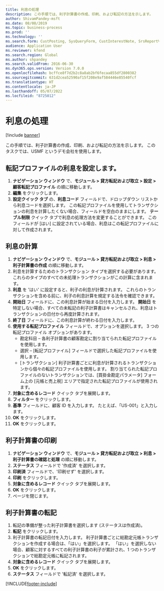 ```yaml
---
title: 利息の処理
description: この手順では、利子計算書の作成、印刷、および転記の方法を示します。
author: ShivamPandey-msft
ms.date: 08/08/2019
ms.topic: business-process
ms.prod: ''
ms.technology: ''
ms.search.form: CustPosting, SysQueryForm, CustInterestNote, SrsReportViewerForm
audience: Application User
ms.reviewer: kfend
ms.search.region: Global
ms.author: shpandey
ms.search.validFrom: 2016-06-30
ms.dyn365.ops.version: Version 7.0.0
ms.openlocfilehash: bcffce8f7d2b2c8a8ab2bf6fecaa855df2800382
ms.sourcegitcommit: 631d2cea52590af15f208e9af584446e85540fcf
ms.translationtype: HT
ms.contentlocale: ja-JP
ms.lasthandoff: 05/07/2022
ms.locfileid: "8725012"
---
```

# <a name="process-interest"></a>利息の処理

[!include [banner](../../includes/banner.md)]

この手順では、利子計算書の作成、印刷、および転記の方法を示します。 このタスクでは、USMF というデモ会社を使用します。


## <a name="set-up-interest-on-the-posting-profile"></a>転記プロファイルの利息を設定します。
1. **ナビゲーション ウィンドウ** で、**モジュール > 貸方転記および取立 > 設定 > 顧客転記プロファイル** の順に移動します。
2. **編集** をクリックします。
3. **設定クイック タブ** の、**利息コード** フィールドで、ドロップダウン リストから利息コードを選択します。 この転記プロファイルを使用してトランザクションの利息を計算したくない場合、フィールドを空白のままにします。 **テーブル制限** クイック タブで利息の処理方法を変更することができます。 このフィールドが [はい] に設定されている場合、利息はこの転記プロファイルに対して作成されます。  

## <a name="calculate-interest"></a>利息の計算
1. **ナビゲーション ウィンドウ** で、**モジュール > 貸方転記および取立 > 利息 > 利子計算書の作成** の順に移動します。
2. 利息を計算するためのトランザクション タイプを選択する必要があります。 これらのタイプのすべての未処理トランザクションがこの計算に含まれます。  
3. **利息** を 'はい' に設定すると、利子の利息が計算されます。 これらのトランザクションを含める前に、利子の利息計算を規定する法令を確認できます。  
4. **開始日** フィールドに、この利息計算が始まる日付を入力します。 **開始日** を特定しない場合、すべての未転記の利子計算書はキャンセルされ、利息はトランザクションの日付から再度計算されます。
5. **終了日** フィールドに、この利息計算が終わる日付を入力します。
6. **使用する転記プロファイル** フィールドで、オプションを選択します。 3 つの転記プロファイル オプションがあります。
    - 勘定科目 – 各利子計算書の顧客勘定に割り当てられた転記プロファイルを使用します。 
    - 選択 – [転記プロファイル] フィールドで選択した転記プロファイルを使用します。
    - [トランザクション] 利子計算書ごとに利息が計算されるトランザクションから個々の転記プロファイルを使用します。 割り当てられた転記プロファイルのないトランザクションでは、[買掛金勘定パラメータ] フォーム上の [元帳と売上税] エリアで指定された転記プロファイルが使用されます。  
7. **対象に含めるレコード** クイック タブを展開します。
8. **フィルター** をクリックします。
9. **基準** フィールドに、顧客 ID を入力します。 たとえば、「US-001」と入力します。
6. **OK** をクリックします。
7. **OK** をクリックします。

## <a name="print-interest-notes"></a>利子計算書の印刷
1. **ナビゲーション ウィンドウ** で、**モジュール > 貸方転記および取立 > 利息 > 利子計算書の確認と処理** の順に移動します。
2. **ステータス** フィールドで '作成済' を選択します。
3. **印刷済** フィールドで、'印刷せず' を選択します。
4. **印刷** をクリックします。
5. **対象に含めるレコード** クイック タブを展開します。
6. **OK** をクリックします。
7. ページを閉じます。

## <a name="post-the-interest-note"></a>利子計算書の転記
1. 転記の準備が整った利子計算書を選択します (ステータスは作成済)。
2. **転記** をクリックします。
3. 利子計算書の転記日付を入力します。 利子計算書ごとに総勘定元帳トランザクションを作成する場合は、「はい」を選択します。 「はい」を選択しない場合、顧客に対するすべての利子計算書の利子が累計され、1 つのトランザクションで総勘定元帳に転記されます。  
4. **対象に含めるレコード** クイック タブを展開します。
5. **OK** をクリックします。
6. **ステータス** フィールドで '転記済' を選択します。



[!INCLUDE[footer-include](../../../includes/footer-banner.md)]
